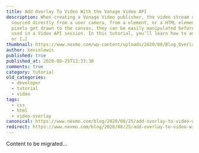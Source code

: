 ```yaml
---
title: Add Overlay To Video With the Vonage Video API
description: When creating a Vonage Video publisher, the video stream can be
  sourced directly from a user camera, from a element, or a HTML element. Once
  pixels get drawn to the canvas, they can be easily manipulated before being
  used in a Video API session. In this tutorial, you’ll learn how to add a text
  or […]
thumbnail: https://www.nexmo.com/wp-content/uploads/2020/08/Blog_Overlay_VideoAPI_1200x600.png
author: kevinlewis
published: true
published_at: 2020-08-25T13:33:30
comments: true
category: tutorial
old_categories:
  - developer
  - tutorial
  - video
tags:
  - css
  - html
  - video-overlay
canonical: https://www.nexmo.com/blog/2020/08/25/add-overlay-to-video-with-the-vonage-video-api
redirect: https://www.nexmo.com/blog/2020/08/25/add-overlay-to-video-with-the-vonage-video-api
---
```

Content to be migrated...
